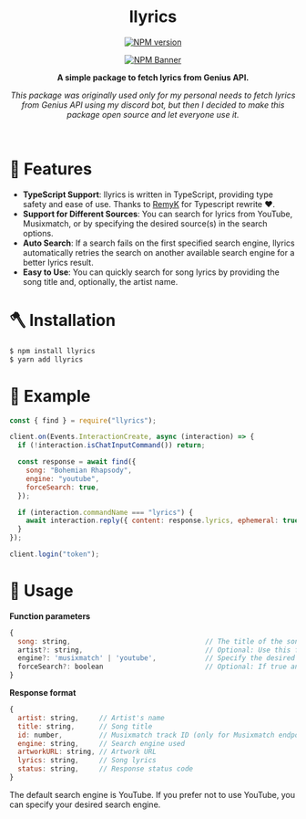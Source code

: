 <div align="center">
  <h1>llyrics</h1>
  <p>
  <a href="https://www.npmjs.com/package/llyrics"><img src="https://img.shields.io/npm/v/llyrics?maxAge=3600" alt="NPM version" /></a>
  <p>
  <p>
    <a href="https://www.npmjs.com/package/llyrics"><img src="https://nodei.co/npm/llyrics.png?downloads=true&stars=true" alt="NPM Banner"></a>
  </p>
  <p><b>A simple package to fetch lyrics from Genius API.</b></p>

  <p><i>This package was originally used only for my personal needs to fetch lyrics from Genius API using my discord bot, but then I decided to make this package open source and let everyone use it.</i></p>
  </div>
  <br>

# 💫 Features

- **TypeScript Support**: llyrics is written in TypeScript, providing type safety and ease of use. Thanks to [RemyK](https://github.com/RemyK888) for Typescript rewrite ❤.
- **Support for Different Sources**: You can search for lyrics from YouTube, Musixmatch, or by specifying the desired source(s) in the search options.
- **Auto Search**: If a search fails on the first specified search engine, llyrics automatically retries the search on another available search engine for a better lyrics result.
- **Easy to Use**: You can quickly search for song lyrics by providing the song title and, optionally, the artist name.


# 🪓 Installation
```sh
$ npm install llyrics
$ yarn add llyrics
```


# 💾 Example
```js
const { find } = require("llyrics");

client.on(Events.InteractionCreate, async (interaction) => {
  if (!interaction.isChatInputCommand()) return;

  const response = await find({
    song: "Bohemian Rhapsody",
    engine: "youtube",
    forceSearch: true,
  });

  if (interaction.commandName === "lyrics") {
    await interaction.reply({ content: response.lyrics, ephemeral: true });
  }
});

client.login("token");
```

# 🔧 Usage

**Function parameters**

```js
{
  song: string,                                 // The title of the song
  artist?: string,                              // Optional: Use this for more accurate lyrics results on the Musixmatch endpoint
  engine?: 'musixmatch' | 'youtube',            // Specify the desired search engine: 'musixmatch', or 'youtube'
  forceSearch?: boolean                         // Optional: If true and the search fails on the first specified search engine, llyrics automatically retries the search on another available search engine
}

```


**Response format**
```js
{
  artist: string,     // Artist's name
  title: string,      // Song title
  id: number,         // Musixmatch track ID (only for Musixmatch endpoint)
  engine: string,     // Search engine used
  artworkURL: string, // Artwork URL
  lyrics: string,     // Song lyrics
  status: string,     // Response status code
}
```

The default search engine is YouTube. If you prefer not to use YouTube, you can specify your desired search engine.

